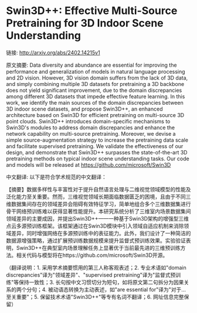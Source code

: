 # Swin3D++: Effective Multi-Source Pretraining for 3D Indoor Scene Understanding

链接: http://arxiv.org/abs/2402.14215v1

原文摘要:
Data diversity and abundance are essential for improving the performance and
generalization of models in natural language processing and 2D vision. However,
3D vision domain suffers from the lack of 3D data, and simply combining
multiple 3D datasets for pretraining a 3D backbone does not yield significant
improvement, due to the domain discrepancies among different 3D datasets that
impede effective feature learning. In this work, we identify the main sources
of the domain discrepancies between 3D indoor scene datasets, and propose
Swin3D++, an enhanced architecture based on Swin3D for efficient pretraining on
multi-source 3D point clouds. Swin3D++ introduces domain-specific mechanisms to
Swin3D's modules to address domain discrepancies and enhance the network
capability on multi-source pretraining. Moreover, we devise a simple
source-augmentation strategy to increase the pretraining data scale and
facilitate supervised pretraining. We validate the effectiveness of our design,
and demonstrate that Swin3D++ surpasses the state-of-the-art 3D pretraining
methods on typical indoor scene understanding tasks. Our code and models will
be released at https://github.com/microsoft/Swin3D

中文翻译:
以下是符合学术规范的中文翻译：

【摘要】数据多样性与丰富性对于提升自然语言处理与二维视觉领域模型的性能及泛化能力至关重要。然而，三维视觉领域长期面临数据匮乏的困境，且由于不同三维数据集间存在的领域差异会阻碍有效特征学习，简单地组合多个三维数据集进行骨干网络预训练难以获得显著性能提升。本研究系统分析了三维室内场景数据集间领域差异的主要成因，并提出Swin3D++——一种基于Swin3D架构的增强型三维点云多源预训练框架。该框架通过在Swin3D模块中引入领域自适应机制来消除领域差异，同时增强网络在多源预训练中的表征能力。此外，我们设计了一种简洁的数据源增强策略，通过扩展预训练数据规模来提升监督式预训练效果。实验验证表明，Swin3D++在典型室内场景理解任务上显著优于当前最先进的三维预训练方法。相关代码与模型将在https://github.com/microsoft/Swin3D开源。

（翻译说明：1. 采用学术摘要惯用的第三人称客观表述；2. 专业术语如"domain discrepancies"译为"领域差异"、"supervised pretraining"译为"监督式预训练"等保持一致性；3. 长句按中文习惯切分为短句，如将原文第二句拆分为因果关系的两个分句；4. 被动语态转换为主动表述，如"are essential for"译为"对于...至关重要"；5. 保留技术术语"Swin3D++"等专有名词不翻译；6. 网址信息完整保留）

